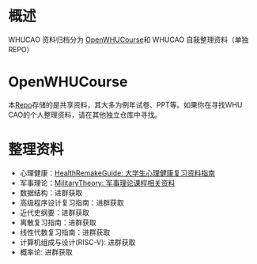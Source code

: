 # 概述

WHUCAO 资料归档分为 [OpenWHUCourse](https://github.com/WHUCodingAndOpen/OpenCourseResources)和 WHUCAO 自我整理资料（单独REPO）

# OpenWHUCourse

本[Repo](https://github.com/WHUCodingAndOpen/OpenCourseResources)存储的是共享资料，其大多为例年试卷、PPT等。如果你在寻找WHU CAO的个人整理资料，请在其他独立仓库中寻找。

# 整理资料

- 心理健康：[HealthRemakeGuide: 大学生心理健康复习资料指南](https://github.com/WHUCodingAndOpen/HealthRemakeGuide)
- 军事理论：[MilitaryTheory: 军事理论课程相关资料](https://github.com/WHUCodingAndOpen/MilitaryTheory)
- 数据结构：进群获取
- 高级程序设计复习指南：进群获取
- 近代史纲要：进群获取
- 离散复习指南：进群获取
- 线性代数复习指南：进群获取
- 计算机组成与设计(RISC-V): 进群获取
- 概率论: 进群获取